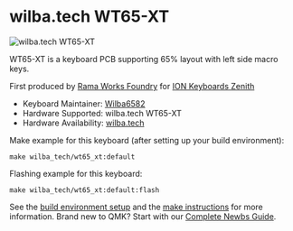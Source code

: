 # wilba.tech WT65-XT

![wilba.tech WT65-XT](https://images.squarespace-cdn.com/content/v1/5cb697d0b91449689ccff07f/1592033641845-YXDKZGZQ7BJFA7IDAZYF/ke17ZwdGBToddI8pDm48kPTrHXgsMrSIMwe6YW3w1AZ7gQa3H78H3Y0txjaiv_0fDoOvxcdMmMKkDsyUqMSsMWxHk725yiiHCCLfrh8O1z4YTzHvnKhyp6Da-NYroOW3ZGjoBKy3azqku80C789l0k5fwC0WRNFJBIXiBeNI5fKTrY37saURwPBw8fO2esROAxn-RKSrlQamlL27g22X2A/RW-ZENITH-01.2001.jpg?format=2500w)

WT65-XT is a keyboard PCB supporting 65% layout with left side macro keys.

First produced by [Rama Works Foundry](https://r.works) for [ION Keyboards Zenith](https://r.works/zenith)

* Keyboard Maintainer: [Wilba6582](https://github.com/Wilba6582)
* Hardware Supported: wilba.tech WT65-XT
* Hardware Availability: [wilba.tech](https://wilba.tech/)

Make example for this keyboard (after setting up your build environment):

    make wilba_tech/wt65_xt:default

Flashing example for this keyboard:

    make wilba_tech/wt65_xt:default:flash

See the [build environment setup](https://docs.qmk.fm/#/getting_started_build_tools) and the [make instructions](https://docs.qmk.fm/#/getting_started_make_guide) for more information. Brand new to QMK? Start with our [Complete Newbs Guide](https://docs.qmk.fm/#/newbs).
